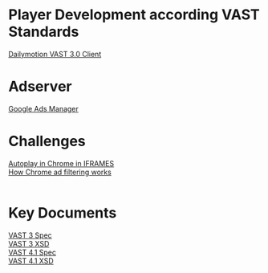 # Player Development according VAST Standards
[Dailymotion VAST 3.0 Client](https://github.com/dailymotion/vast-client-js)
<br />

# Adserver
[Google Ads Manager](https://admanager.google.com/home/)
<br />
# Challenges
[Autoplay in Chrome in IFRAMES](https://www.chromium.org/audio-video/autoplay)<br />
[How Chrome ad filtering works](https://blog.chromium.org/2018/02/how-chromes-ad-filtering-works.html)<br />
<br />

# Key Documents

[VAST 3 Spec](https://www.iab.com/wp-content/uploads/2015/06/VASTv3_0.pdf)<br />
[VAST 3 XSD](https://github.com/InteractiveAdvertisingBureau/vast/blob/master/vast3_draft.xsd)<br />
[VAST 4.1 Spec](https://iabtechlab.com/wp-content/uploads/2018/11/VAST4.1-final-Nov-8-2018.pdf)<br />
[VAST 4.1 XSD](https://github.com/InteractiveAdvertisingBureau/vast/blob/master/vast_4.1.xsd)<br />






